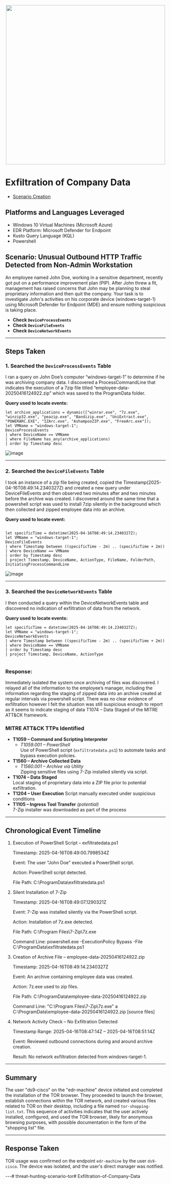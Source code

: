 <p align="center">
  <img src="https://github.com/user-attachments/assets/1fdeab0f-54d0-40dd-a6e1-9a3fac3b5e5d" width="500">
</p>


# Exfiltration of Company Data
- [Scenario Creation](https://github.com/JordanDanielWest/Exfiltration-of-Company-Data/blob/main/Exfiltration%20of%20Company%20Data%20Event%20Creation.md)

## Platforms and Languages Leveraged
- Windows 10 Virtual Machines (Microsoft Azure)
- EDR Platform: Microsoft Defender for Endpoint
- Kusto Query Language (KQL)
- Powershell

##  Scenario: Unusual Outbound HTTP Traffic Detected from Non-Admin Workstation

An employee named John Doe, working in a sensitive department, recently got put on a performance improvement plan (PIP). After John threw a fit, management has raised concerns that John may be planning to steal proprietary information and then quit the company. Your task is to investigate John's activities on his corporate device (windows-target-1) using Microsoft Defender for Endpoint (MDE) and ensure nothing suspicious is taking place.


- **Check `DeviceProcessEvents`**
- **Check `DeviceFileEvents`**
- **Check `DeviceNetworkEvents`**

---

## Steps Taken

### 1. Searched the `DeviceProcessEvents` Table

I ran a query on John Doe’s computer “windows-target-1” to determine if he was archiving company data. I discovered a ProcessCommandLine that indicates the execution of a 7zip file titled “employee-data-20250416124922.zip” which was saved to the ProgramData folder.

**Query used to locate events:**

```kql
let archive_applications = dynamic(["winrar.exe", "7z.exe", "winzip32.exe", "peazip.exe", "Bandizip.exe", "UniExtract.exe", "POWERARC.EXE", "IZArc.exe", "AshampooZIP.exe", "FreeArc.exe"]);
let VMName = "windows-target-1";
DeviceProcessEvents
| where DeviceName == VMName
| where FileName has_any(archive_applications)
| order by Timestamp desc

```
![image](https://github.com/user-attachments/assets/c6a6ebff-c56e-4cbe-b530-a3d1688507cc)


---

### 2. Searched the `DeviceFileEvents` Table

I took an instance of a zip file being created, copied the Timestamp(2025-04-16T08:49:14.2340327Z) and created a new query under DeviceFileEvents and then observed two minutes after and two minutes before the archive was created. I discovered around the same time that a powershell script was used to install 7zip silently in the background which then collected and zipped employee data into an archive.

**Query used to locate event:**

```kql

let specificTime = datetime(2025-04-16T08:49:14.2340327Z);
let VMName = "windows-target-1";
DeviceFileEvents
| where Timestamp between ((specificTime - 2m) .. (specificTime + 2m))
| where DeviceName == VMName
| order by Timestamp desc
| project Timestamp, DeviceName, ActionType, FileName, FolderPath, InitiatingProcessCommandLine

```
![image](https://github.com/user-attachments/assets/8154f089-7ecd-45b7-8606-3d38b7f905e5)



---

### 3. Searched the `DeviceNetworkEvents` Table

I then conducted a query within the DeviceNetworkEvents table and discovered no indication of exfiltration of data from the network.

**Query used to locate events:**

```kql
let specificTime = datetime(2025-04-16T08:49:14.2340327Z);
let VMName = "windows-target-1";
DeviceNetworkEvents
| where Timestamp between ((specificTime - 2m) .. (specificTime + 2m))
| where DeviceName == VMName
| order by Timestamp desc
| project Timestamp, DeviceName, ActionType


```



### Response:

Immediately isolated the system once archiving of files was discovered.
I relayed all of the information to the employee’s manager, including the information regarding the staging of zipped data into an archive created at regular intervals via powershell script. There was no clear evidence of exfiltration however I felt the situation was still suspicious enough to report as it seems to indicate staging of data T1074 – Data Staged of the MITRE ATT&CK framework.


### MITRE ATT&CK TTPs Identified
- **T1059 – Command and Scripting Interpreter**
  - *T1059.001 – PowerShell*  
	Use of PowerShell script (`exfiltratedata.ps1`) to automate tasks and bypass execution policies.
- **T1560 – Archive Collected Data**
  - *T1560.001 – Archive via Utility*  
	Zipping sensitive files using 7-Zip installed silently via script.
- **T1074 – Data Staged**  
Local staging of proprietary data into a ZIP file prior to potential exfiltration.
- **T1204 – User Execution** 
Script manually executed under suspicious conditions
- **T1105 – Ingress Tool Transfer** *(potential)*  
7-Zip installer was downloaded as part of the process



---

## Chronological Event Timeline 

1. Execution of PowerShell Script – exfiltratedata.ps1

    Timestamp: 2025-04-16T08:49:00.7998534Z

    Event: The user "John Doe" executed a PowerShell script.

    Action: PowerShell script detected.

    File Path: C:\ProgramData\exfiltratedata.ps1

2. Silent Installation of 7-Zip

    Timestamp: 2025-04-16T08:49:07.1290321Z

    Event: 7-Zip was installed silently via the PowerShell script.

    Action: Installation of 7z.exe detected.

    File Path: C:\Program Files\7-Zip\7z.exe

    Command Line: powershell.exe -ExecutionPolicy Bypass -File C:\ProgramData\exfiltratedata.ps1

3. Creation of Archive File – employee-data-20250416124922.zip

    Timestamp: 2025-04-16T08:49:14.2340327Z

    Event: An archive containing employee data was created.

    Action: 7z.exe used to zip files.

    File Path: C:\ProgramData\employee-data-20250416124922.zip

    Command Line: "C:\Program Files\7-Zip\7z.exe" a C:\ProgramData\employee-data-20250416124922.zip [source files]

4. Network Activity Check – No Exfiltration Detected

    Timestamp Range: 2025-04-16T08:47:14Z – 2025-04-16T08:51:14Z

    Event: Reviewed outbound connections during and around archive creation.

    Result: No network exfiltration detected from windows-target-1.
---

## Summary

The user "ds9-cisco" on the "edr-machine" device initiated and completed the installation of the TOR browser. They proceeded to launch the browser, establish connections within the TOR network, and created various files related to TOR on their desktop, including a file named `tor-shopping-list.txt`. This sequence of activities indicates that the user actively installed, configured, and used the TOR browser, likely for anonymous browsing purposes, with possible documentation in the form of the "shopping list" file.

---

## Response Taken

TOR usage was confirmed on the endpoint `edr-machine` by the user `ds9-cisco`. The device was isolated, and the user's direct manager was notified.

---# threat-hunting-scenario-tor# Exfiltration-of-Company-Data
